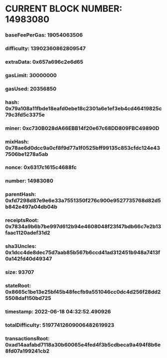 # CURRENT BLOCK NUMBER: 14983080

### baseFeePerGas: 19054063506
### difficulty: 13902360862809547
### extraData: 0x657a696c2e6d65
### gasLimit: 30000000
### gasUsed: 20356850
### hash: 0x79a108a11fbde18eafd0ebe18c2301a6e1ef3eb4cd46419825c79c3fd5c3375e
### miner: 0xc730B028dA66EBB14f20e67c68DD809FBC49890D
### mixHash: 0x78ae6d0dcc9a0cf8f9d77a1f0525bff99135c853cfdc124e437506be1278a5ab
### nonce: 0x6317c1615c4688fc
### number: 14983080
### parentHash: 0xfd7298d87e9e6e33a7551350f276c900e9527735768d82d5b842e497a04db04b
### receiptsRoot: 0x7834a9b6b7be997d612b94e4608048f23f47bdb66c7e2b13faac1120adef31d2
### sha3Uncles: 0x1dcc4de8dec75d7aab85b567b6ccd41ad312451b948a7413f0a142fd40d49347
### size: 93707
### stateRoot: 0x8665c1be13e25bf45b48fecfb9a551046cc0dc4d256f28dd25508daf150bd725
### timestamp: 2022-06-18 04:32:52.490926
### totalDifficulty: 51977412609006482619923
### transactionsRoot: 0xad14aafabd7118a30b60065e4fed4f3b5cdbeca9a494f8b6e8fd07a199241cb2
